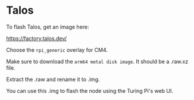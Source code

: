 # Talos

To flash Talos, get an image here:

https://factory.talos.dev/

Choose the `rpi_generic` overlay for CM4.

Make sure to download the `arm64 metal disk image`. It should be a .raw.xz file.

Extract the .raw and rename it to .img.

You can use this .img to flash the node using the Turing Pi's web UI.
